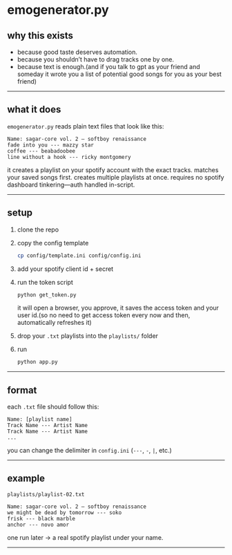# emogenerator.py

## why this exists

- because good taste deserves automation.
- because you shouldn’t have to drag tracks one by one.
- because text is enough.(and if you talk to gpt as your friend and someday it wrote you a list of potential good songs for you as your best friend)


---

## what it does

`emogenerator.py` reads plain text files that look like this:

```
Name: sagar-core vol. 2 – softboy renaissance
fade into you --- mazzy star
coffee --- beabadoobee
line without a hook --- ricky montgomery
```

it creates a playlist on your spotify account with the exact tracks.
matches your saved songs first.
creates multiple playlists at once.
requires no spotify dashboard tinkering—auth handled in-script.

---

## setup

1. clone the repo

2. copy the config template

   ```bash
   cp config/template.ini config/config.ini
   ```

3. add your spotify client id + secret

4. run the token script

   ```bash
   python get_token.py
   ```

   it will open a browser, you approve, it saves the access token and your user id.(so no need to get access token every now and then, automatically refreshes it)

5. drop your `.txt` playlists into the `playlists/` folder

6. run

   ```bash
   python app.py
   ```

---

## format

each `.txt` file should follow this:

```
Name: [playlist name]
Track Name --- Artist Name
Track Name --- Artist Name
...
```

you can change the delimiter in `config.ini` (`---`, `-`, `|`, etc.)

---

## example

`playlists/playlist-02.txt`

```
Name: sagar-core vol. 2 – softboy renaissance
we might be dead by tomorrow --- soko
frisk --- black marble
anchor --- novo amor
```

one run later → a real spotify playlist under your name.

---

